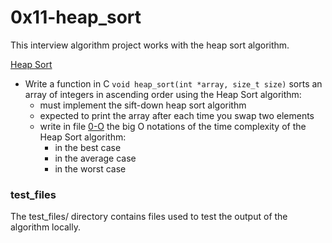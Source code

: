 # 0x11-heap_sort
This interview algorithm project works with the heap sort algorithm.

[Heap Sort](/0x11-heap_sort/0-heap_sort.c)
* Write a function in C `void heap_sort(int *array, size_t size)` sorts an array of integers in ascending order using the Heap Sort algorithm:
  * must implement the sift-down heap sort algorithm
  * expected to print the array after each time you swap two elements
  * write in file [0-O](/0-O) the big O notations of the time complexity of the Heap Sort algorithm:
    * in the best case
    * in the average case
    * in the worst case

### test_files
The test_files/ directory contains files used to test the output of the algorithm locally.
